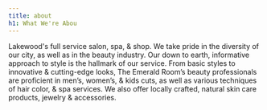 ```yaml
---
title: about
h1: What We're Abou
---
```


Lakewood's full service salon, spa, & shop. We take pride in the diversity of our city, as well as in the beauty industry. Our down to earth, informative approach to style is the hallmark of our service. From basic styles to innovative & cutting-edge looks, The Emerald Room’s beauty professionals are proficient in men’s, women’s, & kids cuts, as well as various techniques of hair color,  & spa services. We also offer locally crafted, natural skin care products, jewelry & accessories.

